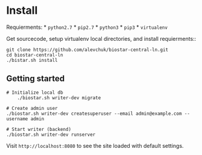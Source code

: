 # Install

Requierments:
	* `python2.7`
	* `pip2.7`
	* `python3`
	* `pip3`
	* `virtualenv`

Get sourcecode, setup virtualenv local directories, and install requierments::

	git clone https://github.com/alevchuk/biostar-central-ln.git
	cd biostar-central-ln
	./bistar.sh install

## Getting started

	# Initialize local db
    	./biostar.sh writer-dev migrate

	# Create admin user
	./biostar.sh writer-dev createsuperuser --email admin@example.com --username admin

	# Start writer (backend)
	./biostar.sh writer-dev runserver

Visit ``http://localhost:8080`` to see the site loaded with default settings.
